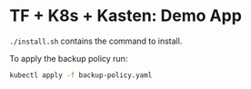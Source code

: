 # TF + K8s + Kasten: Demo App

`./install.sh` contains the command to install.

To apply the backup policy run:

```sh
kubectl apply -f backup-policy.yaml
```

